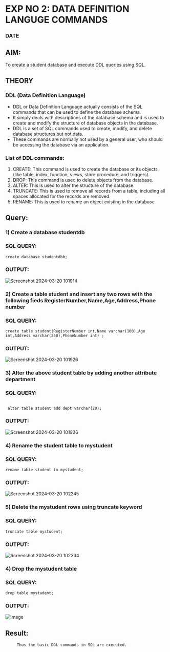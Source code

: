 # EXP NO 2: DATA DEFINITION LANGUGE COMMANDS 
### DATE
## AIM:
To create a student database and execute DDL queries using SQL.


## THEORY
### DDL (Data Definition Language)

* DDL or Data Definition Language actually consists of the SQL commands that can be used to define the database schema.
* It simply deals with descriptions of the database schema and is used to create and modify the structure of database objects in the database.
* DDL is a set of SQL commands used to create, modify, and delete database structures but not data.
* These commands are normally not used by a general user, who should be accessing the database via an application.

 
### List of DDL commands: 
1. CREATE: This command is used to create the database or its objects (like table, index, function, views, store procedure, and triggers).
2. DROP: This command is used to delete objects from the database.
3. ALTER: This is used to alter the structure of the database.
4. TRUNCATE: This is used to remove all records from a table, including all spaces allocated for the records are removed.
5. RENAME: This is used to rename an object existing in the database.

## Query:
### 1) Create a database studentdb

### SQL QUERY:

```
create database studentdbb;
```

### OUTPUT:

![Screenshot 2024-03-20 101914](https://github.com/divyadivya10/DBMS/assets/119560271/f3cd8cef-2b4a-48e4-bedc-7a1b3348ea5e)

### 2) Create a table student  and insert any two rows with the following fieds RegisterNumber,Name,Age,Address,Phone number

### SQL QUERY: 
```
create table student(RegisterNumber int,Name varchar(100),Age int,Address varchar(250),PhoneNumber int) ;
```

### OUTPUT:

![Screenshot 2024-03-20 101926](https://github.com/divyadivya10/DBMS/assets/119560271/84cec1e9-374b-49b9-8bc6-4e7ea4e72e35)


### 3) Alter the above student table by adding another attribute department

### SQL QUERY: 
```

 alter table student add dept varchar(20);
```

### OUTPUT:

![Screenshot 2024-03-20 101936](https://github.com/divyadivya10/DBMS/assets/119560271/ff418c45-1970-4aac-a534-19a8964d45a1)




### 4) Rename the student table to mystudent

### SQL QUERY: 
```
rename table student to mystudent;
```
### OUTPUT:

![Screenshot 2024-03-20 102245](https://github.com/divyadivya10/DBMS/assets/119560271/3d4f28d0-cf0a-4605-8991-98287638932a)


### 5) Delete the mystudent rows using truncate keyword

### SQL QUERY: 
```
truncate table mystudent;
```

### OUTPUT:

![Screenshot 2024-03-20 102334](https://github.com/divyadivya10/DBMS/assets/119560271/3c1b3d3a-c59c-41cb-97b6-7037290807d0)

### 4) Drop the mystudent table
 
### SQL QUERY: 
```
drop table mystudent;
```
### OUTPUT:

![image](https://github.com/divyadivya10/DBMS/assets/119560271/2775f330-d889-4f0e-b014-92b8a7df52d7)



## Result:
         Thus the basic DDL commands in SQL are executed. 


